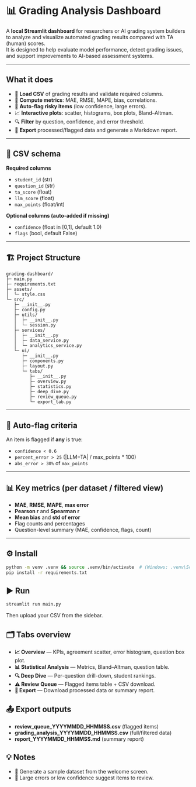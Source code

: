 # 📊 Grading Analysis Dashboard 

A **local Streamlit dashboard** for researchers or AI grading system builders to analyze and visualize automated grading results compared with TA (human) scores.  
It is designed to help evaluate model performance, detect grading issues, and support improvements to AI-based assessment systems.

---

## What it does
- 📂 **Load CSV** of grading results and validate required columns.
- 📏 **Compute metrics**: MAE, RMSE, MAPE, bias, correlations.
- 🚨 **Auto-flag risky items** (low confidence, large errors).
- 📈 **Interactive plots**: scatter, histograms, box plots, Bland–Altman.
- 🔍 **Filter** by question, confidence, and error threshold.
- 💾 **Export** processed/flagged data and generate a Markdown report.

---

## 📄 CSV schema
**Required columns**
- `student_id` (str)
- `question_id` (str)
- `ta_score` (float)
- `llm_score` (float)
- `max_points` (float/int)

**Optional columns (auto-added if missing)**
- `confidence` (float in [0,1], default 1.0)
- `flags` (bool, default False)
---

## 🏗 Project Structure  
```
grading-dashboard/
├─ main.py
├─ requirements.txt
├─ assets/
│  └─ style.css
└─ src/
   ├─ __init__.py
   ├─ config.py
   ├─ utils/
   │  ├─ __init__.py
   │  └─ session.py
   ├─ services/
   │  ├─ __init__.py
   │  ├─ data_service.py
   │  └─ analytics_service.py
   └─ ui/
      ├─ __init__.py
      ├─ components.py
      ├─ layout.py
      └─ tabs/
         ├─ __init__.py
         ├─ overview.py
         ├─ statistics.py
         ├─ deep_dive.py
         ├─ review_queue.py
         └─ export_tab.py
```

---



## 🚨 Auto-flag criteria
An item is flagged if **any** is true:
- `confidence < 0.6`
- `percent_error > 25` (|LLM−TA| / max_points * 100)
- `abs_error > 30%` of `max_points`

---

## 📊 Key metrics (per dataset / filtered view)
- **MAE**, **RMSE**, **MAPE**, **max error**
- **Pearson r** and **Spearman r**
- **Mean bias** and **std of error**
- Flag counts and percentages
- Question-level summary (MAE, confidence, flags, count)

---

## ⚙️ Install
```bash
python -m venv .venv && source .venv/bin/activate  # (Windows: .venv\Scripts\activate)
pip install -r requirements.txt
```

## ▶️ Run
```bash
streamlit run main.py
```
Then upload your CSV from the sidebar.

## 🗂 Tabs overview
- **📈 Overview** — KPIs, agreement scatter, error histogram, question box plot.
- **📊 Statistical Analysis** — Metrics, Bland–Altman, question table.
- **🔍 Deep Dive** — Per-question drill-down, student rankings.
- **⚠️ Review Queue** — Flagged items table + CSV download.
- **📑 Export** — Download processed data or summary report.

## 📤 Export outputs
- **review_queue_YYYYMMDD_HHMMSS.csv** (flagged items)
- **grading_analysis_YYYYMMDD_HHMMSS.csv** (full/filtered data)
- **report_YYYYMMDD_HHMMSS.md** (summary report)

## 💡 Notes
- 🧪 Generate a sample dataset from the welcome screen.
- 🚩 Large errors or low confidence suggest items to review.

